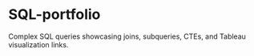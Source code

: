 # SQL-portfolio
Complex SQL queries showcasing joins, subqueries, CTEs, and Tableau visualization links.
